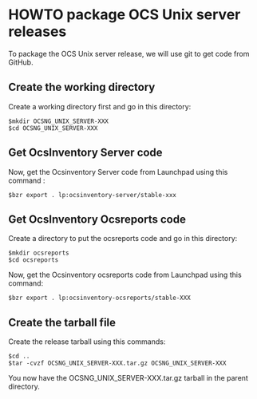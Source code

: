 # HOWTO package OCS Unix server releases

To package the OCS Unix server release, we will use git to get code from GitHub.

## Create the working directory

Create a working directory first and go in this directory:

    $mkdir OCSNG_UNIX_SERVER-XXX
    $cd OCSNG_UNIX_SERVER-XXX

## Get OcsInventory Server code

Now, get the Ocsinventory Server code from Launchpad using this command :

    $bzr export . lp:ocsinventory-server/stable-xxx

## Get OcsInventory Ocsreports code

Create a directory to put the ocsreports code and go in this directory:

    $mkdir ocsreports
    $cd ocsreports

Now, get the Ocsinventory ocsreports code from Launchpad using this command:

    $bzr export . lp:ocsinventory-ocsreports/stable-XXX

## Create the tarball file

Create the release tarball using this commands:

    $cd ..
    $tar -cvzf OCSNG_UNIX_SERVER-XXX.tar.gz OCSNG_UNIX_SERVER-XXX

You now have the OCSNG_UNIX_SERVER-XXX.tar.gz tarball in the parent directory.